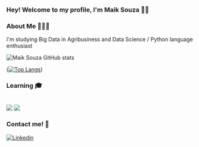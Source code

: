 ### Hey! Welcome to my profile, I'm Maik Souza 👋🏼

### About Me 👨🏻‍💻

<!DOCTYPE html>
<html lang="pt-br">
<head>
    <meta charset="UTF-8">
    <meta name="viewport" content="width=device-width, initial-scale=1.0">
</head>
<body>
    <p>I'm studying Big Data in Agribusiness and Data Science / Python language enthusiast</p>

</body>
</html>

![Maik Souza GitHub stats](https://github-readme-stats.vercel.app/api?username=MaikProgramador&show_icons=true&theme=radical)

([![Top Langs](https://github-readme-stats.vercel.app/api/top-langs/?username=MaikProgramador)]([https://github.com/MaikProgramador/github-readme-stats](https://github.com/MaikProgramador?tab=repositories)))



### Learning 🎓
<div style="display: inline_block"><br/>
    <img aling="center" olt="html5" src="https://img.shields.io/badge/Python-3776AB?style=for-the-badge&logo=python&logoColor=white" />
    <img aling="center" olt="html5" src="https://img.shields.io/badge/react%20os-0088CC?style=for-the-badge&logo=reactos&logoColor=white" />

### Contact me! 📩   

</div>

[![Linkedin](https://img.shields.io/badge/LinkedIn-0077B5?style=for-the-badge&logo=linkedin&logoColor=white)](https://www.linkedin.com/in/maik-souza-873ba1302/)
